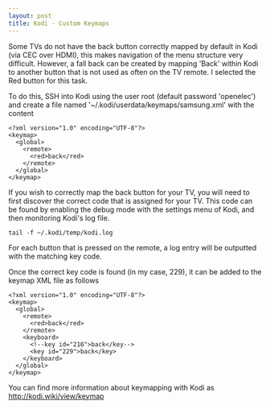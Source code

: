 ```yaml
---
layout: post
title: Kodi - Custom Keymaps
---
```


Some TVs do not have the back button correctly mapped by default in Kodi (via CEC over HDMI), this makes navigation of the
menu structure very difficult. However, a fall back can be created by mapping 'Back' within Kodi to another button that is
not used as often on the TV remote. I selected the Red button for this task.

To do this, SSH into Kodi using the user root (default password 'openelec') and create a file named '~/.kodi/userdata/keymaps/samsung.xml' with the content

    <?xml version="1.0" encoding="UTF-8"?>
    <keymap>
      <global>
        <remote>
          <red>back</red>
        </remote>
      </global>
    </keymap>


If you wish to correctly map the back button for your TV, you will need to first discover the correct code that is
assigned for your TV. This code can be found by enabling the debug mode with the settings menu of Kodi, and then
monitoring Kodi's log file.

    tail -f ~/.kodi/temp/kodi.log

For each button that is pressed on the remote, a log entry will be outputted with the matching key code. 



Once the correct key code is found (in my case, 229), it can be added to the keymap XML file as follows

    <?xml version="1.0" encoding="UTF-8"?>
    <keymap>
      <global>
        <remote>
          <red>back</red>
        </remote>
        <keyboard>
          <!--key id="216">back</key-->
          <key id="229">back</key>
        </keyboard>
      </global>
    </keymap>

You can find more information about keymapping with Kodi as http://kodi.wiki/view/keymap

